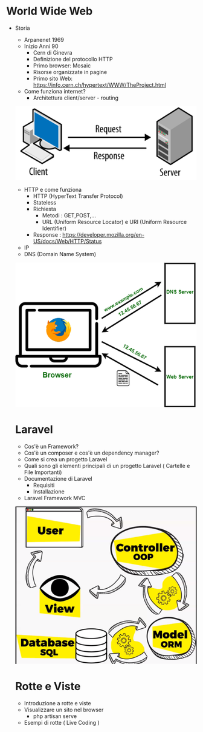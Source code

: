 # World Wide Web
- Storia
    - Arpanenet 1969
    - Inizio Anni 90
        - Cern di Ginevra
        - Definizione del protocollo HTTP
        - Primo browser: Mosaic
        - Risorse organizzate in pagine
        - Primo sito Web: https://info.cern.ch/hypertext/WWW/TheProject.html
    - Come funziona internet?
        - Architettura client/server - routing

    ![Schema Dns](./schemi/client-server.png)
    - HTTP e come funziona
        - HTTP (HyperText Transfer Protocol)
        - Stateless
        - Richiesta
            - Metodi : GET,POST,...
            - URL (Uniform Resource Locator) e URI (Uniform Resource Identifier)
        - Response :  https://developer.mozilla.org/en-US/docs/Web/HTTP/Status
    - IP
    - DNS (Domain Name System)

    ![Schema Dns](./schemi/dns.png)


    # Laravel

    - Cos'è un Framework?
    - Cos'è un composer e cos'è un dependency manager?
    - Come si crea un progetto Laravel
    - Quali sono gli elementi principali di un progetto Laravel ( Cartelle e File Importanti)
    - Documentazione di Laravel
        - Requisiti
        - Installazione
    - Laravel Framework MVC

    ![Schema mvc](./schemi/mvc.png)
    
    # Rotte e Viste

    - Introduzione a rotte e viste
    - Visualizzare un sito nel browser
        - php artisan serve
    - Esempi di rotte ( Live Coding )
